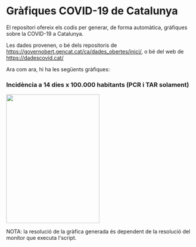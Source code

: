 # Gràfiques COVID-19 de Catalunya
El repositori ofereix els codis per generar, de forma automàtica, gràfiques sobre la COVID-19 a Catalunya.

Les dades provenen, o bé dels repositoris de https://governobert.gencat.cat/ca/dades_obertes/inici/, o bé del web de https://dadescovid.cat/

Ara com ara, hi ha les següents gràfiques:

### Incidència a 14 dies x 100.000 habitants (PCR i TAR solament)

<img src="https://github.com/mcocam/COVID19_Catalunya/blob/main/Gr%C3%A0fiques/20220106_IA14_Cat.png "  width="250" height="347" />

NOTA: la resolució de la gràfica generada és dependent de la resolució del monitor que executa l'script.
